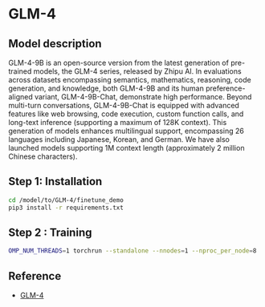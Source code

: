 # GLM-4

## Model description

GLM-4-9B is an open-source version from the latest generation of pre-trained models, the GLM-4 series, released by Zhipu AI. In evaluations across datasets encompassing semantics, mathematics, reasoning, code generation, and knowledge, both GLM-4-9B and its human preference-aligned variant, GLM-4-9B-Chat, demonstrate high performance. Beyond multi-turn conversations, GLM-4-9B-Chat is equipped with advanced features like web browsing, code execution, custom function calls, and long-text inference (supporting a maximum of 128K context). This generation of models enhances multilingual support, encompassing 26 languages including Japanese, Korean, and German. We have also launched models supporting 1M context length (approximately 2 million Chinese characters).

## Step 1: Installation
```bash
cd /model/to/GLM-4/finetune_demo
pip3 install -r requirements.txt
```

## Step 2 : Training
```bash
OMP_NUM_THREADS=1 torchrun --standalone --nnodes=1 --nproc_per_node=8  finetune.py  data/  THUDM/glm-4-9b-chat  configs/lora.yaml
```

## Reference

- [GLM-4](https://github.com/THUDM/GLM-4/tree/main)

